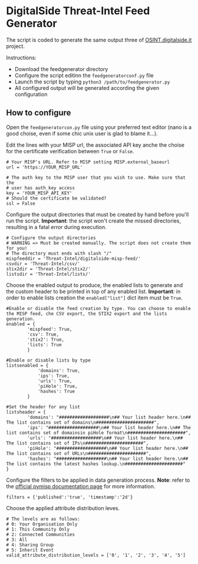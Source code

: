 # DigitalSide Threat-Intel Feed Generator

The script is coded to generate the same output three of [OSINT.digitalside.it](https://osint.digitalside.it/) project.

Instructions: 

* Download the feedgenerator directory
* Configure the script editinn the `feedgeneratorconf.py` file
* Launch the script by typing `python3 /path/to/feedgenerator.py`
* All configured output will be generated according the given configuration

## How to configure

Open the `feedgeneratorcon.py` file using your preferred text editor (nano is a good choise, even if some chic unix user is glad to blame it...).

Edit the lines with your MISP url, the associated API key anche the choise for the certificate verification between `True` or `False`.
```
# Your MISP's URL. Refer to MISP setting MISP.external_baseurl
url = 'https://YOUR_MISP_URL'

# The auth key to the MISP user that you wish to use. Make sure that the
# user has auth_key access
key = 'YOUR_MISP_API_KEY'
# Should the certificate be validated?
ssl = False
```

Configure the output directories that must be created by hand before you'll run the script.
**Important**: the script won't create the missed directories, resulting in a fatal error during execution.
```
# Configure the output directories
# WARNING => Must be created manually. The script does not create them for you!
# The directory must ends with slash "/"
mispfeeddir = 'Threat-Intel/digitalside-misp-feed/'
csvdir = 'Threat-Intel/csv/'
stix2dir = 'Threat-Intel/stix2/'
listsdir = 'Threat-Intel/lists/'
```

Choose the enabled output to produce, the enabled lists to generate and the custom header to be printed in top of any enabled list.
**Important**: in order to enable lists creation the `enabled["list"]` dict item must be `True`.
```
#Enable or disable the feed creation by type. You can choose to enable the MISP feed, che CSV export, the STIX2 export and the lists generation.
enabled = {
		'mispfeed': True,
		'csv': True,
		'stix2': True,
		'lists': True		
		}

#Enable or disable lists by type	
listsenabled = {
			'domains': True,
			'ips': True,
			'urls': True,
			'piHole': True,
			'hashes': True
		}

#Set the header for any list	
listsheader = {
		'domains': "###################\n## Your list header here.\n## The list contains set of domains\n######################",
		'ips': "###################\n## Your list header here.\n## The list contains set of domainsin piHole format\n######################",
		'urls': "###################\n## Your list header here.\n## The list contains set of IPs\n######################",
		'piHole': "###################\n## Your list header here.\n## The list contains set of URLs\n######################",
		'hashes': "###################\n## Your list header here.\n## The list contains the latest hashes lookup.\n######################"
}
```

Configure the filters to be applied in data generation process.
**Note**: refer to the [official pymisp documentation page](https://pymisp.readthedocs.io/en/latest/modules.html#pymisp.PyMISP.search_index) for more information.
```
filters = {'published':'true', 'timestamp':'2d'}
```

Choose the applied attribute distribution leves.
```
# The levels are as follows:
# 0: Your Organisation Only
# 1: This Community Only
# 2: Connected Communities
# 3: All
# 4: Sharing Group
# 5: Inherit Event
valid_attribute_distribution_levels = ['0', '1', '2', '3', '4', '5']
```
